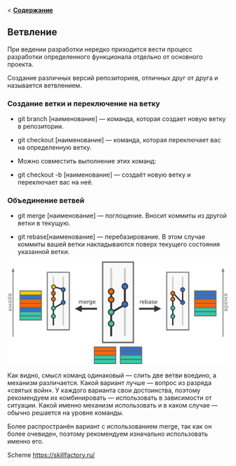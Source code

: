 < [__Содержание__](./readme.md)

## Ветвление

При ведении разработки нередко приходится вести процесс разработки определенного функционала отдельно от основного проекта.

Создание различных версий репозиториев, отличных друг от друга и называется ветвлением.
### Создание ветки и переключение на ветку

* git branch [наименование] — команда, которая создает новую ветку в репозитории.

* git checkout [наименование] — команда, которая переключает вас на определенную ветку.

* Можно совместить выполнение этих команд:

* git checkout -b [наименование] — создаёт новую ветку и переключает вас на неё.
### Объединение ветвей

* git merge [наименование] — поглощение. Вносит коммиты из другой ветки в текущую.

* git rebase[наименование] — перебазирование. В этом случае коммиты вашей ветки накладываются поверх текущего состояния указанной ветки.

![](./assets/PHP.5.9.2.png)

Как видно, смысл команд одинаковый — слить две ветви воедино, а механизм различается. Какой вариант лучше — вопрос из разряда «святых войн». У каждого варианта свои достоинства, поэтому рекомендуем их комбинировать — использовать в зависимости от ситуации. Какой именно механизм использовать и в каком случае — обычно решается на уровне команды.

Более распространён вариант с использованием merge, так как он более очевиден, поэтому рекомендуем изначально использовать именно его.



Scheme https://skillfactory.ru/
